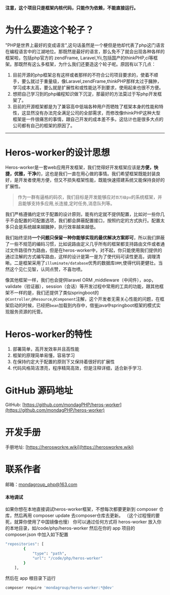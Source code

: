 #### 注意，这个项目只是框架内核代码，只能作为依赖，不能直接运行。

为什么要造这个轮子？
====

"PHP是世界上最好的变成语言",这句话虽然是一个梗但是他却代表了php这门语言在编程语言中的江湖地位。那既然是最好的语言，那么免不了就会出现各种各样的框架啦，包括php官方的 zendFrame, Laravel,Yii,包括国产的thinkPHP,ci等框架。那既然有这么多框架，为什么我们还要造这个轮子呢。原因有以下几点：

1. 目前开源的php框架总有这样或者那样的不符合公司项目要求的，使着不顺手，要么就过于重量级，像Laravel,zendFrame,thinkPHP那样太过于臃肿，学习成本太高，要么就是扩展性和或性能达不到要求，使用起来也很不方便。
2. 想把自己学习到的php编程知识做下沉淀，那最好的方法莫过于写php开发框架了。
3. 目前的开源框架都是为了兼容高中低端各种用户而牺牲了框架本身的性能和特性，这显然没有办法完全满足公司的全部需求，而修改像thinkPHP这种大型框架是一件很痛苦的事情，跟自己开发的成本差不多。这估计也是很多大点的公司都有自己的框架的原因了。

------------------

Heros-worker的设计思想
====

Heros-worker是一套web应用开发框架，我们觉得好开发框架应该是<strong>方便，快捷，优雅，干净</strong>的，这也是我们一直在用心做的事情。我们希望框架既能封装良好，是开发者使用方便，但又不损失框架性能，既能快速搭建系统又能保持良好的扩展性。

> 作为一群有逼格的码农，我们目标是开发能够应对<code class="scode">百万级pv</code>的系统框架，并且能够支持多应用,长连接,定时任务,消息队列等。

我们严格遵循约定优于配置的设计原则，能有约定就不提供配置，比如对一些你几乎不会配置的可配置选项，我们都会屏蔽配置接口，按照约定的方式执行。配置太多只会是系统越来越臃肿，执行效率越来越低。

我们始终坚持<strong>一个问题只保留一种你能够实现的最优解决方案即可</strong>，所以我们屏蔽了一些不规范的编码习惯，比如说路由定义几乎所有的框架都支持路由文件或者通过文件路径作为路由，但是在heros-worker中，对不起，你只能使用我们提供的通过注解的方式编写路由，这样的设计是第一是为了使代码可读性更高，调理清晰。二是框架采用了`illuminate/database`优秀的数据库`ORM`,使得代码更健壮。当然这个见仁见智，认同点赞，不喜勿喷。

像其他框架一样，我们也会提供laravel ORM ,middleware（中间件），aop，validate（验证器），session（会话）等开发过程中常用的工具的功能，跟其他框架不一样的是，我们还提供了类似springboot的`@Controller`,`@Resource`,`@Component`注解，这个开发者无需关心性能的问题，在框架启动的时候，已经把`bean`加载到内存中，借鉴java中springboot框架的模式实现服务资源的托管。

Heros-worker的特性
=======

1. 部署简单，高开发效率并且高性能
2. 框架的原理简单易懂，容易学习
3. 在保持约定大于配置的原则下又保持着很好的扩展性
4. 代码风格简洁漂亮，程序精简高效，但是注释详细，适合新手学习.


GitHub 源码地址
====

GitHub: [https://github.com/mondagPHP/heros-worker](https://github.com/mondagPHP/heros-worker)

开发手册
=======

手册地址: [https://herosworkre.wiki](https://herosworkre.wiki)

联系作者
=====

邮箱：<a href="mailto:mondagroup_php@163.com">mondagroup_php@163.com</a>

#### 本地调试

如果你想在本地直接调试heros-worker框架，不想每次都要更新到 composer 仓库，然后再用 composer update 去composer仓库去更新。
（这个过程慢的要死，就算你使用了中国镜像也慢）
你可以通过任何方式将 heros-worker 放入你的本地目录，如/code/php/heros-worker
然后在你的 app 项目的 composer.json 中加入如下配置

```bash
"repositories": [
        {
            "type": "path",
            "url": "/code/php/heros-worker"
        }
    ],
```

然后在 app 根目录下运行

```bash
composer require 'mondagroup/heros-worker:*@dev'
```
